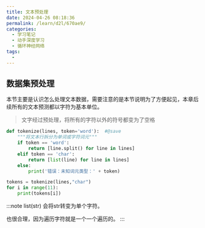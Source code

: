 ```yaml
---
title: 文本预处理
date: 2024-04-26 08:18:36
permalink: /learn/d2l/670ae9/
categories:
  - 学习笔记
  - 动手深度学习
  - 循环神经网络
tags:
  - 
---
```


## 数据集预处理

本节主要是认识怎么处理文本数据，需要注意的是本节说明为了方便起见，本章后续所有的文本预测都以字符为基本单位。

> 文字经过预处理，将所有的字符以外的符号都变为了空格





```python
def tokenize(lines, token='word'):  #@save
    """将文本行拆分为单词或字符词元"""
    if token == 'word':
        return [line.split() for line in lines]
    elif token == 'char':
        return [list(line) for line in lines]
    else:
        print('错误：未知词元类型：' + token)

tokens = tokenize(lines,"char")
for i in range(11):
    print(tokens[i])
```

:::note
list(str) 会将str转变为单个字符。

也很合理，因为遍历字符就是一个一个遍历的。
:::
